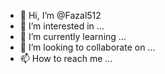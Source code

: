 - 👋 Hi, I’m @Fazal512
- 👀 I’m interested in ...
- 🌱 I’m currently learning ...
- 💞️ I’m looking to collaborate on ...
- 📫 How to reach me ...

<!---
Fazal512/Fazal512 is a ✨ special ✨ repository because its `README.md` (this file) appears on your GitHub profile.
You can click the Preview link to take a look at your changes.
--->
